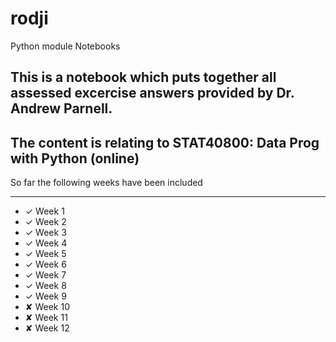 # rodji
Python module Notebooks
## This is a notebook which puts together all assessed excercise answers provided by Dr. Andrew Parnell. 

## The content is relating to STAT40800: Data Prog with Python (online)

So far the following weeks have been included

---
<ul>
<li>&#10003; Week 1 </li>
<li>&#10003; Week 2</li>
<li>&#10003; Week 3</li>
<li>&#10003; Week 4</li>
<li>&#10003; Week 5</li>
<li>&#10003; Week 6</li>
<li>&#10003; Week 7</li>
<li>&#10003; Week 8</li>
<li>&#10003; Week 9</li>
<li>&#10008; Week 10</li>
<li>&#10008; Week 11</li>
<li>&#10008; Week 12</li>
</ul>
